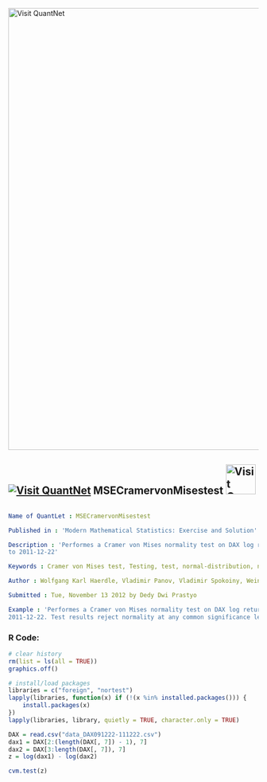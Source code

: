 
[<img src="https://github.com/QuantLet/Styleguide-and-FAQ/blob/master/pictures/banner.png" width="888" alt="Visit QuantNet">](http://quantlet.de/)

## [<img src="https://github.com/QuantLet/Styleguide-and-FAQ/blob/master/pictures/qloqo.png" alt="Visit QuantNet">](http://quantlet.de/) **MSECramervonMisestest** [<img src="https://github.com/QuantLet/Styleguide-and-FAQ/blob/master/pictures/QN2.png" width="60" alt="Visit QuantNet 2.0">](http://quantlet.de/)

```yaml

Name of QuantLet : MSECramervonMisestest

Published in : 'Modern Mathematical Statistics: Exercise and Solution'

Description : 'Performes a Cramer von Mises normality test on DAX log return data from 2009-12-21
to 2011-12-22'

Keywords : Cramer von Mises test, Testing, test, normal-distribution, normal, normality test

Author : Wolfgang Karl Haerdle, Vladimir Panov, Vladimir Spokoiny, Weining Wang

Submitted : Tue, November 13 2012 by Dedy Dwi Prastyo

Example : 'Performes a Cramer von Mises normality test on DAX log return data from 2009-12-21 to
2011-12-22. Test results reject normality at any common significance level'

```


### R Code:
```r
# clear history
rm(list = ls(all = TRUE))
graphics.off()

# install/load packages
libraries = c("foreign", "nortest")
lapply(libraries, function(x) if (!(x %in% installed.packages())) {
    install.packages(x)
})
lapply(libraries, library, quietly = TRUE, character.only = TRUE)

DAX = read.csv("data_DAX091222-111222.csv")
dax1 = DAX[2:(length(DAX[, 7]) - 1), 7]
dax2 = DAX[3:length(DAX[, 7]), 7]
z = log(dax1) - log(dax2)

cvm.test(z) 

```
